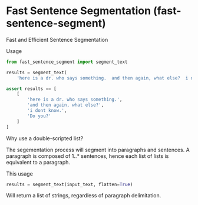 # Fast Sentence Segmentation (fast-sentence-segment)
Fast and Efficient Sentence Segmentation

Usage
```python
from fast_sentence_segment import segment_text

results = segment_text(
    'here is a dr. who says something.  and then again, what else?  i dont know.  Do you?')

assert results == [
    [
        'here is a dr. who says something.',
        'and then again, what else?',
        'i dont know.',
        'Do you?'
    ]
]
```

Why use a double-scripted list?

The segementation process will segment into paragraphs and sentences.  A paragraph is composed of 1..* sentences, hence each list of lists is equivalent to a paragraph.

This usage
```python
results = segment_text(input_text, flatten=True)
```
Will return a list of strings, regardless of paragraph delimitation.

